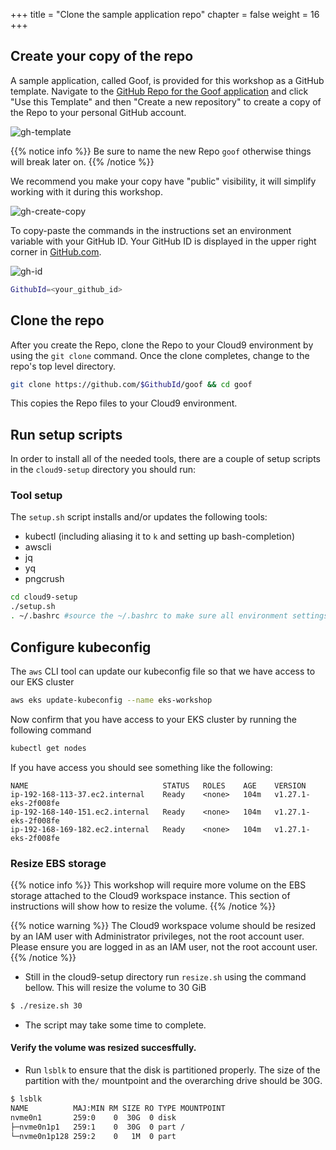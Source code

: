 +++
title = "Clone the sample application repo"
chapter = false
weight = 16
+++

## Create your copy of the repo

A sample application, called Goof, is provided for this workshop as a GitHub template. Navigate to the [GitHub Repo for the Goof application](https://github.com/snyk-partners/goof) and click "Use this Template" and then "Create a new repository" to create a copy of the Repo to your personal GitHub account. 


![gh-template](/images/gh-use-template.png)

{{% notice info %}}
Be sure to name the new Repo `goof` otherwise things will break later on.
{{% /notice %}}

We recommend you make your copy have "public" visibility, it will simplify working with it during this workshop.

![gh-create-copy](/images/gh-create-copy.png)

To copy-paste the commands in the instructions set an environment variable with your GitHub ID. Your GitHub ID is displayed in the upper right corner in [GitHub.com](github.com).

![gh-id](/images/gh-id.png)

```sh
GithubId=<your_github_id>
```

## Clone the repo
After you create the Repo, clone the Repo to your Cloud9 environment by using the `git clone` command. Once the clone completes, change to the repo's top level directory. 

```sh
git clone https://github.com/$GithubId/goof && cd goof
```

This copies the Repo files to your Cloud9 environment. 

## Run setup scripts
In order to install all of the needed tools, there are a couple of setup scripts in the `cloud9-setup` directory you should run:

### Tool setup
The `setup.sh` script installs and/or updates the following tools:

* kubectl (including aliasing it to `k` and setting up bash-completion)
* awscli
* jq
* yq
* pngcrush

```sh
cd cloud9-setup
./setup.sh
. ~/.bashrc #source the ~/.bashrc to make sure all environment settings are in place
```

## Configure kubeconfig
The `aws` CLI tool can update our kubeconfig file so that we have access to our EKS cluster
      
```sh
aws eks update-kubeconfig --name eks-workshop
```

Now confirm that you have access to your EKS cluster by running the following command

```sh
kubectl get nodes
```

If you have access you should see something like the following:

```
NAME                              STATUS   ROLES    AGE    VERSION
ip-192-168-113-37.ec2.internal    Ready    <none>   104m   v1.27.1-eks-2f008fe
ip-192-168-140-151.ec2.internal   Ready    <none>   104m   v1.27.1-eks-2f008fe
ip-192-168-169-182.ec2.internal   Ready    <none>   104m   v1.27.1-eks-2f008fe
```

### Resize EBS storage

{{% notice info %}}
This workshop will require more volume on the EBS storage attached to the Cloud9 workspace instance. This section of instructions will show how to resize the volume.
{{% /notice %}}

{{% notice warning %}}
The Cloud9 workspace volume should be resized by an IAM user with Administrator privileges,
not the root account user. Please ensure you are logged in as an IAM user, not the root
account user.
{{% /notice %}}

- Still in the cloud9-setup directory run `resize.sh` using the command bellow. This will resize the volume to 30 GiB
```bash
$ ./resize.sh 30
```
- The script may take some time to complete. 

#### Verify the volume was resized succesffully. 
- Run `lsblk` to ensure that the disk is partitioned properly. The size of the partition with the`/` mountpoint and the overarching drive should be 30G.
```bash
$ lsblk
NAME          MAJ:MIN RM SIZE RO TYPE MOUNTPOINT
nvme0n1       259:0    0  30G  0 disk 
├─nvme0n1p1   259:1    0  30G  0 part /
└─nvme0n1p128 259:2    0   1M  0 part 
```
